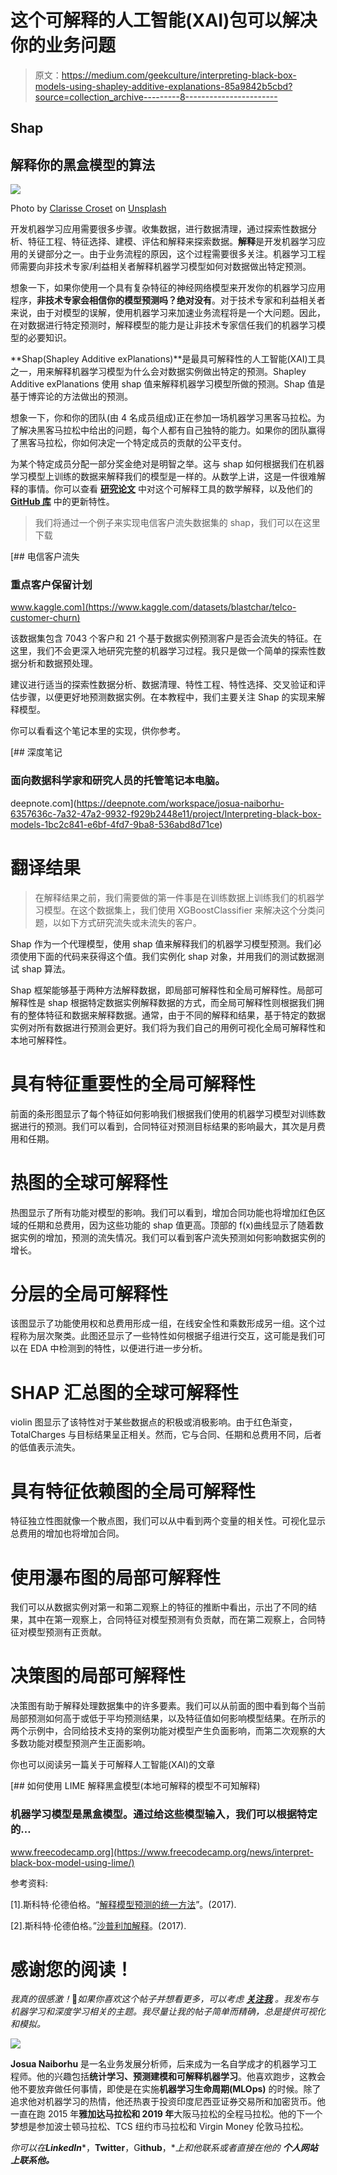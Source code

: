 # 这个可解释的人工智能(XAI)包可以解决你的业务问题

> 原文：<https://medium.com/geekculture/interpreting-black-box-models-using-shapley-additive-explanations-85a9842b5cbd?source=collection_archive---------8----------------------->

## Shap

## 解释你的黑盒模型的算法

![](img/01b5faa440db6f5215c23908606e51cd.png)

Photo by [Clarisse Croset](https://unsplash.com/@herfrenchness?utm_source=medium&utm_medium=referral) on [Unsplash](https://unsplash.com?utm_source=medium&utm_medium=referral)

开发机器学习应用需要很多步骤。收集数据，进行数据清理，通过探索性数据分析、特征工程、特征选择、建模、评估和解释来探索数据。**解释**是开发机器学习应用的关键部分之一。由于业务流程的原因，这个过程需要很多关注。机器学习工程师需要向非技术专家/利益相关者解释机器学习模型如何对数据做出特定预测。

想象一下，如果你使用一个具有复杂特征的神经网络模型来开发你的机器学习应用程序，**非技术专家会相信你的模型预测吗？绝对没有**。对于技术专家和利益相关者来说，由于对模型的误解，使用机器学习来加速业务流程将是一个大问题。因此，在对数据进行特定预测时，解释模型的能力是让非技术专家信任我们的机器学习模型的必要知识。

**Shap(Shapley Additive exPlanations)**是最具可解释性的人工智能(XAI)工具之一，用来解释机器学习模型为什么会对数据实例做出特定的预测。Shapley Additive exPlanations 使用 shap 值来解释机器学习模型所做的预测。Shap 值是基于博弈论的方法做出的预测。

想象一下，你和你的团队(由 4 名成员组成)正在参加一场机器学习黑客马拉松。为了解决黑客马拉松中给出的问题，每个人都有自己独特的能力。如果你的团队赢得了黑客马拉松，你如何决定一个特定成员的贡献的公平支付。

为某个特定成员分配一部分奖金绝对是明智之举。这与 shap 如何根据我们在机器学习模型上训练的数据来解释我们的模型是一样的。从数学上讲，这是一件很难解释的事情。你可以查看 [**研究论文**](https://proceedings.neurips.cc/paper/2017/hash/8a20a8621978632d76c43dfd28b67767-Abstract.html) 中对这个可解释工具的数学解释，以及他们的 [**GitHub 库**](https://github.com/slundberg/shap) 中的更新特性。

> 我们将通过一个例子来实现电信客户流失数据集的 shap，我们可以在这里下载

[](https://www.kaggle.com/datasets/blastchar/telco-customer-churn) [## 电信客户流失

### 重点客户保留计划

www.kaggle.com](https://www.kaggle.com/datasets/blastchar/telco-customer-churn) 

该数据集包含 7043 个客户和 21 个基于数据实例预测客户是否会流失的特征。在这里，我们不会更深入地研究完整的机器学习过程。我只是做一个简单的探索性数据分析和数据预处理。

建议进行适当的探索性数据分析、数据清理、特性工程、特性选择、交叉验证和评估步骤，以便更好地预测数据实例。在本教程中，我们主要关注 Shap 的实现来解释模型。

你可以看看这个笔记本里的实现，供你参考。

[](https://deepnote.com/workspace/josua-naiborhu-6357636c-7a32-47a2-9932-f929b2448e11/project/Interpreting-black-box-models-1bc2c841-e6bf-4fd7-9ba8-536abd8d71ce) [## 深度笔记

### 面向数据科学家和研究人员的托管笔记本电脑。

deepnote.com](https://deepnote.com/workspace/josua-naiborhu-6357636c-7a32-47a2-9932-f929b2448e11/project/Interpreting-black-box-models-1bc2c841-e6bf-4fd7-9ba8-536abd8d71ce) 

# **翻译结果**

> 在解释结果之前，我们需要做的第一件事是在训练数据上训练我们的机器学习模型。在这个数据集上，我们使用 XGBoostClassifier 来解决这个分类问题，以如下方式研究流失或未流失的客户。

Shap 作为一个代理模型，使用 shap 值来解释我们的机器学习模型预测。我们必须使用下面的代码来获得这个值。我们实例化 shap 对象，并用我们的测试数据测试 shap 算法。

Shap 框架能够基于两种方法解释数据，即局部可解释性和全局可解释性。局部可解释性是 shap 根据特定数据实例解释数据的方式，而全局可解释性则根据我们拥有的整体特征和数据来解释数据。通常，由于不同的解释和结果，基于特定的数据实例对所有数据进行预测会更好。我们将为我们自己的用例可视化全局可解释性和本地可解释性。

# 具有特征重要性的全局可解释性

前面的条形图显示了每个特征如何影响我们根据我们使用的机器学习模型对训练数据进行的预测。我们可以看到，合同特征对预测目标结果的影响最大，其次是月费用和任期。

# 热图的全球可解释性

热图显示了所有功能对模型的影响。我们可以看到，增加合同功能也将增加红色区域的任期和总费用，因为这些功能的 shap 值更高。顶部的 f(x)曲线显示了随着数据实例的增加，预测的流失情况。我们可以看到客户流失预测如何影响数据实例的增长。

# 分层的全局可解释性

该图显示了功能使用权和总费用形成一组，在线安全性和乘数形成另一组。这个过程称为层次聚类。此图还显示了一些特性如何根据子组进行交互，这可能是我们可以在 EDA 中检测到的特性，以便进行进一步分析。

# SHAP 汇总图的全球可解释性

violin 图显示了该特性对于某些数据点的积极或消极影响。由于红色渐变，TotalCharges 与目标结果呈正相关。然而，它与合同、任期和总费用不同，后者的低值表示流失。

# 具有特征依赖图的全局可解释性

特征独立性图就像一个散点图，我们可以从中看到两个变量的相关性。可视化显示总费用的增加也将增加合同。

# 使用瀑布图的局部可解释性

我们可以从数据实例对第一和第二观察上的特征的推断中看出，示出了不同的结果，其中在第一观察上，合同特征对模型预测有负贡献，而在第二观察上，合同特征对模型预测有正贡献。

# 决策图的局部可解释性

决策图有助于解释处理数据集中的许多要素。我们可以从前面的图中看到每个当前局部预测如何高于或低于平均预测结果，以及特征值如何影响模型结果。在所示的两个示例中，合同给技术支持的案例功能对模型产生负面影响，而第二次观察的大多数功能对模型预测产生正面影响。

你也可以阅读另一篇关于可解释人工智能(XAI)的文章

[](https://www.freecodecamp.org/news/interpret-black-box-model-using-lime/) [## 如何使用 LIME 解释黑盒模型(本地可解释的模型不可知解释)

### 机器学习模型是黑盒模型。通过给这些模型输入，我们可以根据特定的…

www.freecodecamp.org](https://www.freecodecamp.org/news/interpret-black-box-model-using-lime/) 

参考资料:

[1].斯科特·伦德伯格。“[解释模型预测的统一方法](https://arxiv.org/abs/1705.07874v2)”。(2017).

[2].斯科特·伦德伯格。”[沙普利加解释](https://paperswithcode.com/method/shap)。(2017).

# 感谢您的阅读！

*我真的很感激！*🤗*如果你喜欢这个帖子并想看更多，可以考虑* [***关注我***](https://naiborhujosua.medium.com/) *。我发布与机器学习和深度学习相关的主题。我尽量让我的帖子简单而精确，总是提供可视化和模拟。*

![](img/6945da5ee6c6b62bca14b0e84906ad30.png)

**Josua Naiborhu** 是一名业务发展分析师，后来成为一名自学成才的机器学习工程师。他的兴趣包括**统计学习、预测建模和可解释机器学习**。他喜欢跑步，这教会他不要放弃做任何事情，即使是在实施**机器学习生命周期(MLOps)** 的时候。除了追求他对机器学习的热情，他还热衷于投资印度尼西亚证券交易所和加密货币。他一直在跑 2015 年**雅加达马拉松和 2019 年**大阪马拉松的全程马拉松。他的下一个梦想是参加波士顿马拉松、TCS 纽约市马拉松和 Virgin Money 伦敦马拉松。

*你可以在****LinkedIn****，****Twitter****，G****ithub****，***上和他联系或者直接在他的* ***个人网站上联系他。****